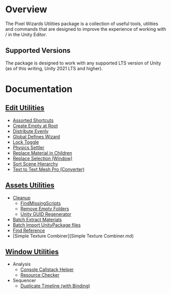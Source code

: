 # Overview

The Pixel Wizards Utilities package is a collection of useful tools, utilities and commands that are designed to improve the experience of working with / in the Unity Editor.

## Supported Versions

The package is designed to work with any supported LTS version of Unity (as of this writing, Unity 2021 LTS and higher).

# Documentation

##  [Edit Utilities](Edit\index.md) 

-  [Assorted Shortcuts](Edit/AssortedShortcuts.md) 
-  [Create Empty at Root](Edit/CreateEmptyatRoot.md) 
-  [Distribute Evenly](Edit/DistributeEvenly.md) 
-  [Global Defines Wizard](Edit/GlobalDefinesWizard.md) 
-  [Lock Toggle](Edit/LockToggle.md) 
-  [Physics Settler](Edit/PhysicsSettler.md) 
-  [Replace Material in Children](Edit/ReplaceMaterialinChildren.md) 
-  [Replace Selection (Window)](Edit/ReplaceSelection.md) 
-  [Sort Scene Hierarchy](Edit/SortSceneHierarchy.md) 
-  [Text to Text Mesh Pro (Converter)](Edit/TexttoTextMeshPro.md) 

## [Assets Utilities](Assets\index.md)

- [Cleanup](Assets/Cleanup.md) 
  -  [FindMissingScripts](Assets/Cleanup/FindMissingScripts.md) 
  -  [Remove Empty Folders](Assets/Cleanup/RemoveEmptyFolders.md) 
  -  [Unity GUID Regenerator](Assets/Cleanup/UnityGUIDRegenerator.md) 
- [Batch Extract Materials](Assets/BatchExtractMaterials.md) 
- [Batch Import UnityPackage files](Assets/BatchImportUnityPackage.md) 
- [Find Reference](Assets/FindReference.md) 
- [Simple Texture Combiner](Simple Texture Combiner.md) 

##  [Window Utilities](Window\index.md) 

- Analysis
  -  [Console Callstack Helper](Window/Analysis/ConsoleCallstackHelper.md) 
  -  [Resource Checker](Window/Analysis/ResourceChecker.md) 
- Sequencer
  -  [Duplicate Timeline (with Binding)](Window/Sequencer/DuplicateTimeline.md) 



